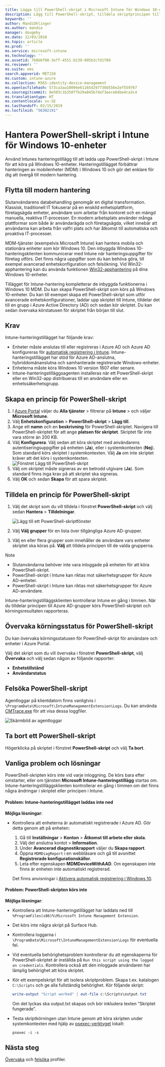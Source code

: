 ```yaml
---
title: Lägga till PowerShell-skript i Microsoft Intune för Windows 10-enheter – Azure | Microsoft Docs
description: Lägg till PowerShell-skript, tilldela skriptprincipen till Azure Active Directory-grupper, övervaka skripten med hjälp av rapporter och följ stegvisa anvisningar för att ta bort skript som du lägger till för Windows 10-enheter i Microsoft Intune. Se även vissa vanliga problem och lösningar.
keywords: ''
author: MandiOhlinger
ms.author: mandia
manager: dougeby
ms.date: 12/03/2018
ms.topic: article
ms.prod: ''
ms.service: microsoft-intune
ms.technology: ''
ms.assetid: 768b6f08-3eff-4551-b139-095b3cfd1f89
ms.reviewer: ''
ms.suite: ems
search.appverid: MET150
ms.custom: intune-azure
ms.collection: M365-identity-device-management
ms.openlocfilehash: 573ca3aa10094e61165d297730d556e2ef559767
ms.sourcegitcommit: 8e503c1b350f7b29a045b7daf3eece64be4ca3c4
ms.translationtype: HT
ms.contentlocale: sv-SE
ms.lasthandoff: 02/15/2019
ms.locfileid: "56302191"
---
```

# <a name="manage-powershell-scripts-in-intune-for-windows-10-devices"></a>Hantera PowerShell-skript i Intune för Windows 10-enheter

Använd Intunes hanteringstillägg till att ladda upp PowerShell-skript i Intune för att köra på Windows 10-enheter. Hanteringstillägget förbättrar hanteringen av mobilenheter (MDM) i Windows 10 och gör det enklare för dig att övergå till modern hantering.

## <a name="moving-to-modern-management"></a>Flytta till modern hantering

Slutanvändarens databehandling genomgår en digital transformation. Klassisk, traditionell IT fokuserar på en enskild enhetsplattform, företagsägda enheter, användare som arbetar från kontoret och en mängd manuella, reaktiva IT-processer. En modern arbetsplats använder många plattformar som både är användarägda och företagsägda, vilket innebär att användarna kan arbeta från valfri plats och har åtkomst till automatiska och proaktiva IT-processer.

MDM-tjänster (exempelvis Microsoft Intune) kan hantera mobila och stationära enheter som kör Windows 10. Den inbyggda Windows 10-hanteringsklienten kommunicerar med Intune när hanteringsuppgifter för företag utförs. Det finns några uppgifter som du kan behöva göra, till exempel avancerad enhetskonfiguration och felsökning. Vid Win32-apphantering kan du använda funktionen [Win32-apphantering](apps-win32-app-management.md) på dina Windows 10-enheter.

Tillägget för Intune-hantering kompletterar de inbyggda funktionerna i Windows 10 MDM. Du kan skapa PowerShell-skript som körs på Windows 10-enheter. Du kan till exempel skapa ett PowerShell-skript som utför avancerade enhetskonfigurationer, laddar upp skriptet till Intune, tilldelar det till en grupp i Azure Active Directory (AD) och sedan kör skriptet. Du kan sedan övervaka körstatusen för skriptet från början till slut.

## <a name="prerequisites"></a>Krav

Intune-hanteringstillägget har följande krav:

- Enheter måste anslutas till eller registreras i Azure AD och Azure AD konfigureras för [automatisk registrering i Intune](windows-enroll.md#enable-windows-10-automatic-enrollment). Intune-hanteringstillägget har stöd för Azure AD-anslutna, hybriddomänanslutna och samhanterade registrerade Windows-enheter.
- Enheterna måste köra Windows 10 version 1607 eller senare.
- Intune-hanteringstilläggsagenten installeras när ett PowerShell-skript eller en Win32-app distribueras till en användare eller en enhetssäkerhetsgrupp.

## <a name="create-a-powershell-script-policy"></a>Skapa en princip för PowerShell-skript 

1. I [Azure Portal](https://portal.azure.com) väljer du **Alla tjänster** > filtrerar på **Intune** > och väljer **Microsoft Intune**.
2. Välj **Enhetskonfiguration** > **PowerShell-skript** > **Lägg till**.
3. Ange ett **namn** och en **beskrivning** för PowerShell-skriptet. Navigera till PowerShell-skriptet för att ange **platsen för skriptet**. Skriptet får inte vara större än 200 KB.
4. Välj **Konfigurera**. Välj sedan att köra skriptet med användarens autentiseringsuppgifter på enheten (**Ja**), eller i systemkontexten (**Nej**). Som standard körs skriptet i systemkontexten. Välj **Ja** om inte skriptet kräver att det körs i systemkontexten. 
  ![Fönstret Lägg till PowerShell-skript](./media/mgmt-extension-add-script.png)
5. Välj om skriptet måste signeras av en betrodd utgivare (**Ja**). Som standard finns inga krav på att skriptet ska signeras. 
6. Välj **OK** och sedan **Skapa** för att spara skriptet.

## <a name="assign-a-powershell-script-policy"></a>Tilldela en princip för PowerShell-skript

1. Välj det skript som du vill tilldela i fönstret **PowerShell-skript** och välj sedan **Hantera** > **Tilldelningar**.

    ![Lägg till ett PowerShell-skriptfönster](./media/mgmt-extension-assignments.png)

2. Välj **Välj grupper** för en lista över tillgängliga Azure AD-grupper. 
3. Välj en eller flera grupper som innehåller de användare vars enheter skriptet ska köras på. **Välj** att tilldela principen till de valda grupperna.

> [!NOTE]
> - Slutanvändarna behöver inte vara inloggade på enheten för att köra PowerShell-skript.
> - PowerShell-skript i Intune kan riktas mot säkerhetsgrupper för Azure AD-enheter.
> - PowerShell-skript i Intune kan riktas mot säkerhetsgrupper för Azure AD-användare.

Intune-hanteringstilläggsklienten kontrollerar Intune en gång i timmen. När du tilldelar principen till Azure AD-grupper körs PowerShell-skriptet och körningsresultaten rapporteras.

## <a name="monitor-run-status-for-powershell-scripts"></a>Övervaka körningsstatus för PowerShell-skript

Du kan övervaka körningsstatusen för PowerShell-skript för användare och enheter i Azure Portal.

Välj det skript som du vill övervaka i fönstret **PowerShell-skript**, välj **Övervaka** och välj sedan någon av följande rapporter:

- **Enhetstillstånd**
- **Användarstatus**

## <a name="troubleshoot-powershell-scripts"></a>Felsöka PowerShell-skript

Agentloggar på klientdatorn finns vanligtvis i `\ProgramData\Microsoft\IntuneManagementExtension\Logs`. Du kan använda [CMTrace.exe](https://docs.microsoft.com/sccm/core/support/tools) för att visa dessa loggfiler. 

![Skärmbild av agentloggar](./media/apps-win32-app-10.png)  

## <a name="delete-a-powershell-script"></a>Ta bort ett PowerShell-skript

Högerklicka på skriptet i fönstret **PowerShell-skript** och välj **Ta bort**.

## <a name="common-issues-and-resolutions"></a>Vanliga problem och lösningar

PowerShell-skripten körs inte vid varje inloggning. De körs bara efter omstarter, eller om tjänsten **Microsoft Intune-hanteringstillägg** startas om. Intune-hanteringstilläggsklienten kontrollerar en gång i timmen om det finns några ändringar i skriptet eller principen i Intune.

#### <a name="issue-intune-management-extension-doesnt-download"></a>Problem: Intune-hanteringstillägget laddas inte ned

**Möjliga lösningar**:

- Kontrollera att enheterna är automatiskt registrerade i Azure AD. Gör detta genom att på enheten: 

  1. Gå till **Inställningar** > **Konton** > **Åtkomst till arbete eller skola**.
  2. Välj det anslutna kontot > **Information**.
  3. Under **Avancerad diagnostikrapport** väljer du **Skapa rapport**.
  4. Öppna `MDMDiagReport` i en webbläsare och gå till avsnittet **Registrerade konfigurationskällor**.
  5. Leta efter egenskapen **MDMDeviceWithAAD**. Om egenskapen inte finns är enheten inte automatiskt registrerad.

    Det finns anvisningar i [Aktivera automatisk registrering i Windows 10](windows-enroll.md#enable-windows-10-automatic-enrollment).

#### <a name="issue-the-powershell-scripts-do-not-run"></a>Problem: PowerShell-skripten körs inte

**Möjliga lösningar**:

- Kontrollera att Intune-hanteringstillägget har laddats ned till `%ProgramFiles(x86)%\Microsoft Intune Management Extension`.
- Det körs inte några skript på Surface Hub.
- Kontrollera loggarna i `\ProgramData\Microsoft\IntuneManagementExtension\Logs` för eventuella fel.
- Vid eventuella behörighetsproblem kontrollerar du att egenskaperna för PowerShell-skriptet är inställda på `Run this script using the logged on credentials`. Kontrollera också att den inloggade användaren har lämplig behörighet att köra skriptet.
- Kör ett exempelskript för att isolera skriptproblem. Skapa t.ex. katalogen `C:\Scripts` och ge alla fullständig behörighet. Kör följande skript:

  ```powershell
  write-output "Script worked" | out-file c:\Scripts\output.txt
  ```

  Om det lyckas ska output.txt skapas och bör inkludera texten ”Skriptet fungerade”.

- Testa skriptkörningen utan Intune genom att köra skripten under systemkontexten med hjälp av [psexec-verktyget](https://docs.microsoft.com/sysinternals/downloads/psexec) lokalt:

  `psexec -i -s`

## <a name="next-steps"></a>Nästa steg

[Övervaka](device-profile-monitor.md) och [felsöka](device-profile-troubleshoot.md) profiler.

